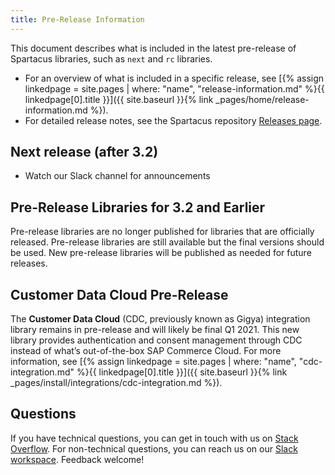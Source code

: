 ```yaml
---
title: Pre-Release Information
---
```


This document describes what is included in the latest pre-release of Spartacus libraries, such as `next` and `rc` libraries.

- For an overview of what is included in a specific release, see [{% assign linkedpage = site.pages | where: "name", "release-information.md" %}{{ linkedpage[0].title }}]({{ site.baseurl }}{% link _pages/home/release-information.md %}).
- For detailed release notes, see the Spartacus repository [Releases page](https://github.com/SAP/spartacus/releases).
  
## Next release (after 3.2)

- Watch our Slack channel for announcements
  
## Pre-Release Libraries for 3.2 and Earlier

Pre-release libraries are no longer published for libraries that are officially released. Pre-release libraries are still available but the final versions should be used. New pre-release libraries will be published as needed for future releases.

## Customer Data Cloud Pre-Release

The **Customer Data Cloud** (CDC, previously known as Gigya) integration library remains in pre-release and will likely be final Q1 2021. This new library provides authentication and consent management through CDC instead of what’s out-of-the-box SAP Commerce Cloud. For more information, see [{% assign linkedpage = site.pages | where: "name", "cdc-integration.md" %}{{ linkedpage[0].title }}]({{ site.baseurl }}{% link _pages/install/integrations/cdc-integration.md %}).

## Questions

If you have technical questions, you can get in touch with us on [Stack Overflow](https://stackoverflow.com/questions/tagged/spartacus-storefront). For non-technical questions, you can reach us on our [Slack workspace](https://join.slack.com/t/spartacus-storefront/shared_invite/zt-jekftqo0-HP6xt6IF~ffVB2cGG66fcQ). Feedback welcome!

